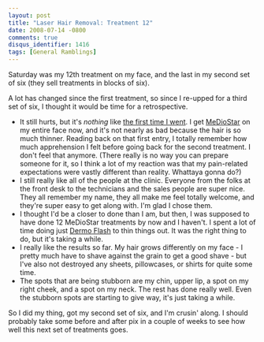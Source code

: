 ```yaml
---
layout: post
title: "Laser Hair Removal: Treatment 12"
date: 2008-07-14 -0800
comments: true
disqus_identifier: 1416
tags: [General Ramblings]
---
```

Saturday was my 12th treatment on my face, and the last in my second set
of six (they sell treatments in blocks of six).

A lot has changed since the first treatment, so since I re-upped for a
third set of six, I thought it would be time for a retrospective.

- It still hurts, but it's *nothing* like [the first time I
    went](/archive/2007/08/27/laser-hair-removal-treatment-1.aspx). I
    get [MeDioStar](http://www.medsurgeadvances.com/mediostar_xt.php) on
    my entire face now, and it's not nearly as bad because the hair is
    so much thinner. Reading back on that first entry, I totally
    remember how much apprehension I felt before going back for the
    second treatment. I don't feel that anymore. (There really is no way
    you can prepare someone for it, so I think a lot of my reaction was
    that my pain-related expectations were vastly different than
    reality. Whattaya gonna do?)
- I still really like all of the people at the clinic. Everyone from
    the folks at the front desk to the technicians and the sales people
    are super nice. They all remember my name, they all make me feel
    totally welcome, and they're super easy to get along with. I'm glad
    I chose them.
- I thought I'd be a closer to done than I am, but then, I was
    supposed to have done 12 MeDioStar treatments by now and I haven't.
    I spent a lot of time doing just [Dermo
    Flash](http://sanadome.nl/sanadomeEN/health/dermoflash.html) to thin
    things out. It was the right thing to do, but it's taking a while.
- I really like the results so far. My hair grows differently on my
    face - I pretty much have to shave against the grain to get a good
    shave - but I've also not destroyed any sheets, pillowcases, or
    shirts for quite some time.
- The spots that are being stubborn are my chin, upper lip, a spot on
    my right cheek, and a spot on my neck. The rest has done really
    well. Even the stubborn spots are starting to give way, it's just
    taking a while.

So I did my thing, got my second set of six, and I'm crusin' along. I
should probably take some before and after pix in a couple of weeks to
see how well this next set of treatments goes.
